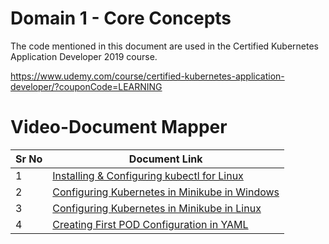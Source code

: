 # Domain 1 - Core Concepts

The code mentioned in this document are used in the Certified Kubernetes Application Developer 2019 course.

https://www.udemy.com/course/certified-kubernetes-application-developer/?couponCode=LEARNING


# Video-Document Mapper

| Sr No | Document Link |
| ------ | ------ |
| 1 | [Installing & Configuring kubectl for Linux][PlDa] |
| 2 | [Configuring Kubernetes in Minikube in Windows][PlDb] |
| 3 | [Configuring Kubernetes in Minikube in Linux][PlDc] 
| 4 | [Creating First POD Configuration in YAML][PlDd] |



   [PlDa]: <https://github.com/zealvora/certified-kubernetes-administrator/blob/master/Domain%201%20-%20Core%20Concepts/install-kubectl.md>
   [PlDb]: <https://github.com/zealvora/certified-kubernetes-administrator/blob/master/Domain%201%20-%20Core%20Concepts/minikube-install-windows.md>
   [PlDc]: <https://github.com/zealvora/certified-kubernetes-administrator/blob/master/Domain%201%20-%20Core%20Concepts/minikube-install-linux.md>
   [PlDd]: <https://github.com/zealvora/certified-kubernetes-administrator/blob/master/Domain%201%20-%20Core%20Concepts/first-pod-yaml.md>

